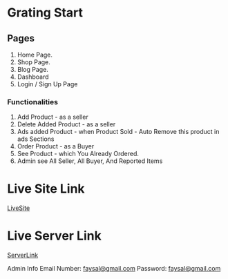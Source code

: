 # Grating Start 
## Pages 
01. Home Page. 
02. Shop Page.
03. Blog Page.
04. Dashboard
05. Login / Sign Up Page 

### Functionalities  
01. Add Product - as a seller
02. Delete Added Product - as a seller
03. Ads added Product - when Product Sold - Auto Remove this product in ads Sections
04. Order Product - as a Buyer
05. See Product - which You Already Ordered.
06. Admin see All Seller, All Buyer, And Reported Items


# Live Site Link 
[LiveSite](https://mobilemarket-13457.web.app/)

# Live Server Link
[ServerLink](https://assignment-12-server-mdfaysal22.vercel.app/)

Admin Info 
Email Number: faysal@gmail.com
Password: faysal@gmail.com


